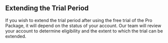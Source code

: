 ## Extending the Trial Period

If you wish to extend the trial period after using the free trial of the Pro Package, it will depend on the status of your account. Our team will review your account to determine eligibility and the extent to which the trial can be extended.